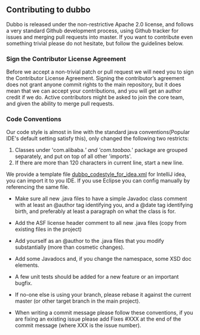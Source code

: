 
## Contributing to dubbo
Dubbo is released under the non-restrictive Apache 2.0 license, and follows a very standard Github development process, using Github tracker for issues and merging pull requests into master. If you want to contribute even something trivial please do not hesitate, but follow the guidelines below.
### Sign the Contributor License Agreement
Before we accept a non-trivial patch or pull request we will need you to sign the Contributor License Agreement. Signing the contributor’s agreement does not grant anyone commit rights to the main repository, but it does mean that we can accept your contributions, and you will get an author credit if we do. Active contributors might be asked to join the core team, and given the ability to merge pull requests.
### Code Conventions
Our code style is almost in line with the standard java conventions(Popular IDE's default setting satisfy this), only changed the following two restricts:  
1. Classes under 'com.alibaba.*' and 'com.taobao.*' package are grouped separately, and put on top of all other 'imports'.  
2. If there are more than 120 characters in current line, start a new line.

We provide a template file [dubbo_codestyle_for_idea.xml](https://github.com/alibaba/dubbo/tree/master/codestyle/dubbo_codestyle_for_idea.xml) for IntelliJ idea, you can import it to you IDE. If you use Eclipse you can config manually by referencing the same file.  

* Make sure all new .java files to have a simple Javadoc class comment with at least an @author tag identifying you, and a @date tag identifying birth, and preferably at least a paragraph on what the class is for.

* Add the ASF license header comment to all new .java files (copy from existing files in the project)

* Add yourself as an @author to the .java files that you modify substantially (more than cosmetic changes).

* Add some Javadocs and, if you change the namespace, some XSD doc elements.

* A few unit tests should be added for a new feature or an important bugfix.

* If no-one else is using your branch, please rebase it against the current master (or other target branch in the main project).

* When writing a commit message please follow these conventions, if you are fixing an existing issue please add Fixes #XXX at the end of the commit message (where XXX is the issue number).
